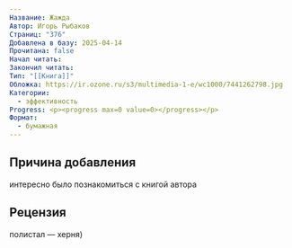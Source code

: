 ```yaml
---
Название: Жажда
Автор: Игорь Рыбаков
Страниц: "376"
Добавлена в базу: 2025-04-14
Прочитана: false
Начал читать: 
Закончил читать: 
Тип: "[[Книга]]"
Обложка: https://ir.ozone.ru/s3/multimedia-1-e/wc1000/7441262798.jpg
Категории:
  - эффективность
Progress: <p><progress max=0 value=0></progress></p>
Формат:
  - бумажная
---
```

## Причина добавления

интересно было познакомиться с книгой автора

## Рецензия

полистал — херня)